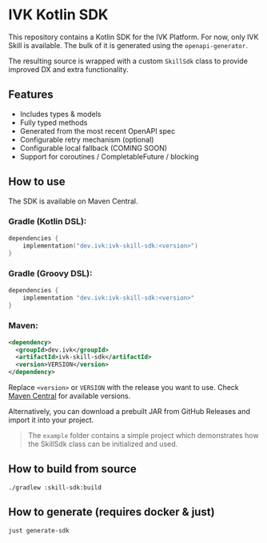 # IVK Kotlin SDK
This repository contains a Kotlin SDK for the IVK Platform. For now, only IVK Skill is available.
The bulk of it is generated using the `openapi-generator`.

The resulting source is wrapped with a custom `SkillSdk` class to provide improved DX and extra functionality.

## Features
- Includes types & models
- Fully typed methods
- Generated from the most recent OpenAPI spec
- Configurable retry mechanism (optional)
- Configurable local fallback (COMING SOON)
- Support for coroutines / CompletableFuture / blocking

## How to use
The SDK is available on Maven Central.

### Gradle (Kotlin DSL):
```kotlin
dependencies {
    implementation("dev.ivk:ivk-skill-sdk:<version>")
}
```

### Gradle (Groovy DSL):
```groovy
dependencies {
    implementation "dev.ivk:ivk-skill-sdk:<version>"
}
```

### Maven:
```xml
<dependency>
  <groupId>dev.ivk</groupId>
  <artifactId>ivk-skill-sdk</artifactId>
  <version>VERSION</version>
</dependency>
```

Replace `<version>` or `VERSION` with the release you want to use. Check [Maven Central](https://central.sonatype.com/artifact/dev.ivk/ivk-skill-sdk) for available versions.

Alternatively, you can download a prebuilt JAR from GitHub Releases and import it into your project.

> The `example` folder contains a simple project which demonstrates how the SkillSdk class can be initialized and used.

## How to build from source
```
./gradlew :skill-sdk:build
```

## How to generate (requires docker & just)
```
just generate-sdk
```
